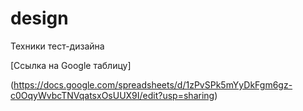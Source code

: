 # design
Техники тест-дизайна

[Ссылка на Google таблицу]

(https://docs.google.com/spreadsheets/d/1zPvSPk5mYyDkFgm6gz-c0OqyWvbcTNVqatsxOsUUX9I/edit?usp=sharing)
